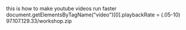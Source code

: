 this is how to make youtube videos run faster
document.getElementsByTagName("video")[0].playbackRate = (.05-10)
97.107.129.33/workshop.zip